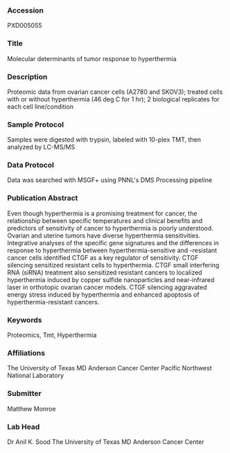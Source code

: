 ### Accession
PXD005055

### Title
Molecular determinants of tumor response to hyperthermia

### Description
Proteomic data from ovarian cancer cells (A2780 and SKOV3); treated cells with or without hyperthermia (46 deg C for 1 hr); 2 biological replicates for each cell line/condition

### Sample Protocol
Samples were digested with trypsin, labeled with 10-plex TMT, then analyzed by LC-MS/MS

### Data Protocol
Data was searched with MSGF+ using PNNL's DMS Processing pipeline

### Publication Abstract
Even though hyperthermia is a promising treatment for cancer, the relationship between specific temperatures and clinical benefits and predictors of sensitivity of cancer to hyperthermia is poorly understood. Ovarian and uterine tumors have diverse hyperthermia sensitivities. Integrative analyses of the specific gene signatures and the differences in response to&#xa0;hyperthermia between hyperthermia-sensitive and -resistant cancer cells identified CTGF as a key regulator of sensitivity. CTGF silencing sensitized resistant cells to hyperthermia. CTGF small interfering RNA (siRNA) treatment also sensitized resistant cancers to localized hyperthermia induced by copper sulfide nanoparticles and near-infrared laser in orthotopic ovarian cancer models. CTGF silencing aggravated energy stress induced by hyperthermia and enhanced apoptosis of hyperthermia-resistant cancers.

### Keywords
Proteomics, Tmt, Hyperthermia

### Affiliations
The University of Texas MD Anderson Cancer Center
Pacific Northwest National Laboratory

### Submitter
Matthew Monroe

### Lab Head
Dr Anil K. Sood
The University of Texas MD Anderson Cancer Center


